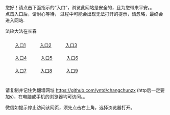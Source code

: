 您好！请点击下面指示的“入口”，浏览此网站是安全的，且为您带来平安。。 <br/>
点击入口后，请耐心等待， 过程中可能会出现无法打开的提示，请忽略，最终会进入网站. </br>

法轮大法在长春<br/>
<div style="padding:10px"><a style="margin:20px" target="_blank" href="https://d2oc49grwfbewz.cloudfront.net/2Qpsp?ecumxohy" id="ccLink1" rel="nofollow">入口1</a> <a target="_blank" style="margin:20px" href="https://d12jomg024gmnq.cloudfront.net/2Qpsp?zoemftn" id="ccLink2" rel="nofollow">入口2</a> <a style="margin:20px" target="_blank" href="https://d3pcxbeaad1xfy.cloudfront.net/2Qpsp?hzdhgzed" id="ccLink3" rel="nofollow">入口3</a></div>

<div style="padding:10px" ><a style="margin:20px" target="_blank" href="https://d2oc49grwfbewz.cloudfront.net/2Qpsp?ecumxohy" id="ccLink4" rel="nofollow">入口4</a> <a style="margin:20px" href="https://d12jomg024gmnq.cloudfront.net/2Qpsp?zoemftn" target="_blank" id="ccLink5" rel="nofollow">入口5</a> <a style="margin:20px" href="https://d3pcxbeaad1xfy.cloudfront.net/2Qpsp?hzdhgzed" target="_blank" id="ccLink6" rel="nofollow">入口6</a></div>

<div style="padding:10px"><a style="margin:20px" target="_blank" href="https://d2oc49grwfbewz.cloudfront.net/2Qpsp?ecumxohy" id="ccLink7" rel="nofollow">入口7</a> <a style="margin:20px" href="https://d12jomg024gmnq.cloudfront.net/2Qpsp?zoemftn" target="_blank" id="ccLink8" rel="nofollow">入口8</a> <a style="margin:20px" target="_blank" href="https://d3pcxbeaad1xfy.cloudfront.net/2Qpsp?hzdhgzed" id="ccLink9" rel="nofollow">入口9</a></div>

<br/>



请复制并记住免翻墙网址 https://github.com/yntd/changchunzx (http后一定要加s)，在电脑或手机的浏览器均可访问。。<br/>

微信如提示停止访问该网页，须先点击右上角，选择浏览器打开。
